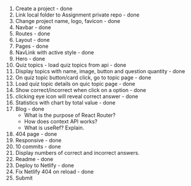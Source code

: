 1. Create a project - done
2. Link local folder to Assignment private repo - done
3. Change project name, logo, favicon - done
4. Navbar - done
5. Routes - done
6. Layout - done
7. Pages - done
8. NavLink with active style - done
9. Hero - done
10. Quiz topics - load quiz topics from api - done
11. Display topics with name, image, button and question quantity - done
12. On quiz topic button/card click, go to topic page - done
13. Load quiz topic details on quic topic page - done
14. Show correct/incorrect when click on a option - done
15. clicking eye icon will reveal correct answer - done
16. Statistics with chart by total value - done
17. Blog - done
    - What is the purpose of React Router?
    - How does context API works?
    - What is useRef? Explain.
18. 404 page - done
19. Responsive - done
20. 10 commits - done
21. Display numbers of correct and incorrect answers.
22. Readme - done
23. Deploy to Netlify - done
24. Fix Netlify 404 on reload - done
25. Submit

